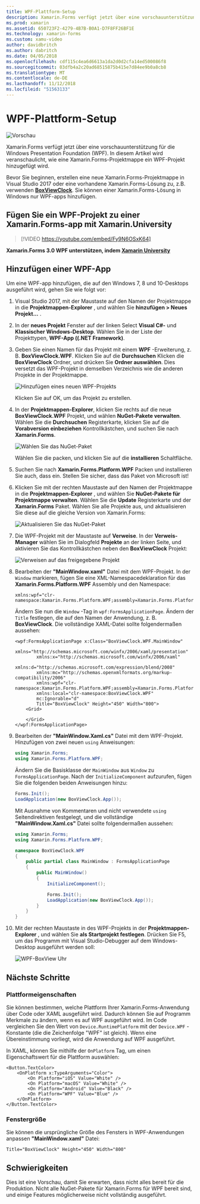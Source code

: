 ```yaml
---
title: WPF-Plattform-Setup
description: Xamarin.Forms verfügt jetzt über eine vorschauunterstützung für die WPF-Plattform
ms.prod: xamarin
ms.assetid: 650723F2-4279-4B7B-B0A1-D7F8FF26BF1E
ms.technology: xamarin-forms
ms.custom: xamu-video
author: davidbritch
ms.author: dabritch
ms.date: 04/05/2018
ms.openlocfilehash: cdf115c4ea6d6613a1da2d0d2cfa14ed500086f8
ms.sourcegitcommit: 03dfb4a2c20ad68515875b415e7d84ee9b0a8cb8
ms.translationtype: MT
ms.contentlocale: de-DE
ms.lasthandoff: 11/12/2018
ms.locfileid: "51563133"
---
```

# <a name="wpf-platform-setup"></a>WPF-Plattform-Setup

![Vorschau](~/media/shared/preview.png)

Xamarin.Forms verfügt jetzt über eine vorschauunterstützung für die Windows Presentation Foundation (WPF). In diesem Artikel wird veranschaulicht, wie eine Xamarin.Forms-Projektmappe ein WPF-Projekt hinzugefügt wird.

Bevor Sie beginnen, erstellen eine neue Xamarin.Forms-Projektmappe in Visual Studio 2017 oder eine vorhandene Xamarin.Forms-Lösung zu, z.B. verwenden [ **BoxViewClock**](https://developer.xamarin.com/samples/xamarin-forms/BoxView/BoxViewClock/). Sie können einer Xamarin.Forms-Lösung in Windows nur WPF-apps hinzufügen.

## <a name="add-a-wpf-project-to-a-xamarinforms-app-with-xamarinuniversity"></a>Fügen Sie ein WPF-Projekt zu einer Xamarin.Forms-app mit Xamarin.University

> [!VIDEO https://youtube.com/embed/Fy9N6OSxK64]

**Xamarin.Forms 3.0 WPF unterstützen, indem [Xamarin University](https://university.xamarin.com/)**

## <a name="adding-a-wpf-app"></a>Hinzufügen einer WPF-App

Um eine WPF-app hinzufügen, die auf den Windows 7, 8 und 10-Desktops ausgeführt wird, gehen Sie wie folgt vor:

1. Visual Studio 2017, mit der Maustaste auf den Namen der Projektmappe in die **Projektmappen-Explorer** , und wählen Sie **hinzufügen > Neues Projekt...** .

2. In der **neues Projekt** Fenster auf der linken Select **Visual C#-** und **Klassischer Windows-Desktop**. Wählen Sie in der Liste der Projekttypen, **WPF-App ((.NET Framework)**. 

3. Geben Sie einen Namen für das Projekt mit einem **WPF** -Erweiterung, z. B. **BoxViewClock.WPF**. Klicken Sie auf die **Durchsuchen** Klicken die **BoxViewClock** Ordner, und drücken Sie **Ordner auswählen**. Dies versetzt das WPF-Projekt in demselben Verzeichnis wie die anderen Projekte in der Projektmappe.

    ![Hinzufügen eines neuen WPF-Projekts](wpf-images/add-new-project.png "Hinzufügen eines neuen WPF-Projekts")

    Klicken Sie auf OK, um das Projekt zu erstellen.

4. In der **Projektmappen-Explorer**, klicken Sie rechts auf die neue **BoxViewClock.WPF** Projekt, und wählen **NuGet-Pakete verwalten**. Wählen Sie die **Durchsuchen** Registerkarte, klicken Sie auf die **Vorabversion einbeziehen** Kontrollkästchen, und suchen Sie nach **Xamarin.Forms**.

    ![Wählen Sie das NuGet-Paket](wpf-images/select-nuget-package.png "wählen Sie das NuGet-Paket")

    Wählen Sie die packen, und klicken Sie auf die **installieren** Schaltfläche.

5. Suchen Sie nach **Xamarin.Forms.Platform.WPF** Packen und installieren Sie auch, dass ein. Stellen Sie sicher, dass das Paket von Microsoft ist!

6. Klicken Sie mit der rechten Maustaste auf den Namen der Projektmappe in die **Projektmappen-Explorer** , und wählen Sie **NuGet-Pakete für Projektmappe verwalten**. Wählen Sie die **Update** Registerkarte und der **Xamarin.Forms** Paket. Wählen Sie alle Projekte aus, und aktualisieren Sie diese auf die gleiche Version von Xamarin.Forms:

    ![Aktualisieren Sie das NuGet-Paket](wpf-images/update-nuget-package.png "aktualisieren Sie das NuGet-Paket") 

7. Die WPF-Projekt mit der Maustaste auf **Verweise**. In der **Verweis-Manager** wählen Sie im Dialogfeld **Projekte** an der linken Seite, und aktivieren Sie das Kontrollkästchen neben den **BoxViewClock** Projekt:

    ![Verweisen auf das freigegebene Projekt](wpf-images/reference-shared-project.png "verweisen auf das freigegebene Projekt")

8. Bearbeiten der **"MainWindow.xaml"** Datei mit dem WPF-Projekt. In der `Window` markieren, fügen Sie eine XML-Namespacedeklaration für das **Xamarin.Forms.Platform.WPF** Assembly und den Namespace:

    ```xaml
    xmlns:wpf="clr-namespace:Xamarin.Forms.Platform.WPF;assembly=Xamarin.Forms.Platform.WPF"
    ```

    Ändern Sie nun die `Window` -Tag in `wpf:FormsApplicationPage`. Ändern der `Title` festlegen, die auf den Namen der Anwendung, z. B. **BoxViewClock**. Die vollständige XAML-Datei sollte folgendermaßen aussehen:

    ```xaml
    <wpf:FormsApplicationPage x:Class="BoxViewClock.WPF.MainWindow"
            xmlns="http://schemas.microsoft.com/winfx/2006/xaml/presentation"
            xmlns:x="http://schemas.microsoft.com/winfx/2006/xaml"
            xmlns:d="http://schemas.microsoft.com/expression/blend/2008"
            xmlns:mc="http://schemas.openxmlformats.org/markup-compatibility/2006"
            xmlns:wpf="clr-namespace:Xamarin.Forms.Platform.WPF;assembly=Xamarin.Forms.Platform.WPF"
            xmlns:local="clr-namespace:BoxViewClock.WPF"
            mc:Ignorable="d"
            Title="BoxViewClock" Height="450" Width="800">
        <Grid>
        
        </Grid>
    </wpf:FormsApplicationPage>
    ```

9. Bearbeiten der **"MainWindow.Xaml.cs"** Datei mit dem WPF-Projekt. Hinzufügen von zwei neuen `using` Anweisungen:

    ```csharp
    using Xamarin.Forms;
    using Xamarin.Forms.Platform.WPF;
    ```

    Ändern Sie die Basisklasse der `MainWindow` aus `Window` zu `FormsApplicationPage`. Nach der `InitializeComponent` aufzurufen, fügen Sie die folgenden beiden Anweisungen hinzu:

    ```csharp
    Forms.Init();
    LoadApplication(new BoxViewClock.App());
    ```
    
    Mit Ausnahme von Kommentaren und nicht verwendete `using` Seitendirektiven festgelegt, und die vollständige **"MainWindow.Xaml.cs"** Datei sollte folgendermaßen aussehen:

    ```csharp
    using Xamarin.Forms;
    using Xamarin.Forms.Platform.WPF;

    namespace BoxViewClock.WPF
    {
        public partial class MainWindow : FormsApplicationPage
        {
            public MainWindow()
            {
                InitializeComponent();

                Forms.Init();
                LoadApplication(new BoxViewClock.App());
            }
        }
    }
    ```

10. Mit der rechten Maustaste in des WPF-Projekts in der **Projektmappen-Explorer** , und wählen Sie **als Startprojekt festlegen**. Drücken Sie F5, um das Programm mit Visual Studio-Debugger auf dem Windows-Desktop ausgeführt werden soll:

    ![WPF-BoxView Uhr](wpf-images/wpf-boxviewclock.png "BoxView WPF-Uhr" )

## <a name="next-steps"></a>Nächste Schritte

### <a name="platform-specifics"></a>Plattformeigenschaften

Sie können bestimmen, welche Plattform Ihrer Xamarin.Forms-Anwendung über Code oder XAML ausgeführt wird. Dadurch können Sie auf Programm Merkmale zu ändern, wenn es auf WPF ausgeführt wird. Im Code vergleichen Sie den Wert von `Device.RuntimePlatform` mit der `Device.WPF` -Konstante (die die Zeichenfolge "WPF" ist gleich). Wenn eine Übereinstimmung vorliegt, wird die Anwendung auf WPF ausgeführt.

In XAML, können Sie mithilfe der `OnPlatform` Tag, um einen Eigenschaftswert für die Plattform auswählen:

```xaml
<Button.TextColor>
    <OnPlatform x:TypeArguments="Color">
        <On Platform="iOS" Value="White" />
        <On Platform="macOS" Value="White" />
        <On Platform="Android" Value="Black" />
        <On Platform="WPF" Value="Blue" />
    </OnPlatform>
</Button.TextColor>
```

### <a name="window-size"></a>Fenstergröße

Sie können die ursprüngliche Größe des Fensters in WPF-Anwendungen anpassen **"MainWindow.xaml"** Datei:

```xaml
Title="BoxViewClock" Height="450" Width="800"
```

## <a name="issues"></a>Schwierigkeiten

Dies ist eine Vorschau, damit Sie erwarten, dass nicht alles bereit für die Produktion. Nicht alle NuGet-Pakete für Xamarin.Forms für WPF bereit sind, und einige Features möglicherweise nicht vollständig ausgeführt.

